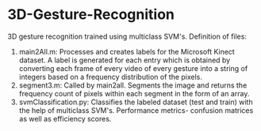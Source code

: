 # 3D-Gesture-Recognition
3D gesture recognition trained using multiclass SVM's.
Definition of files:
  1. main2All.m: Processes and creates labels for the Microsoft Kinect dataset. A label is generated for each entry which is obtained by converting each frame of every video of every gesture into a string of integers based on a frequency distribution of the pixels.
  2. segment3.m: Called by main2all. Segments the image and returns the frequency count of pixels within each segment in the form of an array.
  3. svmClassification.py: Classifies the labeled dataset (test and train) with the help of multiclass SVM's. Performance metrics- confusion matrices as well as efficiency scores. 
